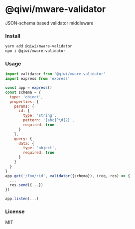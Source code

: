 # @qiwi/mware-validator
JSON-schema based validator middleware

### Install
```bash
yarn add @qiwi/mware-validator
npm i @qiwi/mware-validator
```

### Usage

```javascript
import validator from '@qiwi/mware-validator'
import express from 'express'

const app = express()
const schema = {
  type: 'object',
  properties: {
    params: {
      id: {
        type: 'string',
        pattern: '[abc]^\d{2}',
        required: true
      }
    },
    query: {
      data: {
        type: 'object',
        required: true
      }
    }
  }
}
app.get('/foo/:id', validator({schema}), (req, res) => {
  ...
  res.send({...})
})

app.listen(...)
```

### License
MIT
